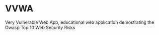 # VVWA
Very Vulnerable Web App, educational web application demostrating the Owasp Top 10 Web Security Risks
